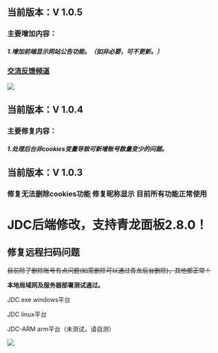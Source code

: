 ## 当前版本：V 1.0.5
### 主要增加内容：
#####             1.增加前端显示网站公告功能。（如非必要，可不更新。）

### [交流反馈频道](https://t.me/jdc_jdc)

![](https://raw.githubusercontent.com/dadaxiaoxiaod/JDC/main/pic2.png)  

## 当前版本：V 1.0.4
### 主要修复内容：
#####             1.处理后台非cookies变量导致可新增账号数量变少的问题。

##

## 当前版本：V 1.0.3

### 修复无法删除cookies功能 修复昵称显示 目前所有功能正常使用

# JDC后端修改，支持青龙面板2.8.0！

## 修复远程扫码问题

~~目前除了删除账号有点问题(如需删除可以通过青龙后台删除)，其他都正常！~~

**本地局域网及服务器部署测试通过。**

JDC.exe windows平台

JDC linux平台

JDC-ARM arm平台（未测试，请自测）

![](https://raw.githubusercontent.com/dadaxiaoxiaod/JDC/main/pic.png)  
